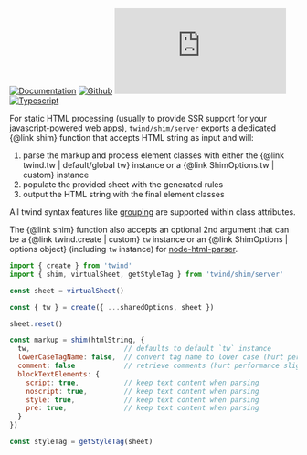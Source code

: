 [![Documentation](https://flat.badgen.net/badge/icon/Documentation?icon=awesome&label)](https://twind.dev/api/modules/twind_shim_server.html)
[![Github](https://flat.badgen.net/badge/icon/tw-in-js%2Ftwind%2Fsrc%2Fshim%2Fserver?icon=github&label)](https://github.com/tw-in-js/twind/tree/main/src/shim/server)
[![Module Size](https://flat.badgen.net/badgesize/brotli/https:/unpkg.com/twind/shim/server/server.js?icon=jsdelivr&label&color=blue&cache=10800)](https://unpkg.com/twind/shim/server/server.js 'brotli module size')
[![Typescript](https://flat.badgen.net/badge/icon/included?icon=typescript&label)](https://unpkg.com/browse/twind/shim/server/server.d.ts)

For static HTML processing (usually to provide SSR support for your javascript-powered web apps), `twind/shim/server` exports a dedicated {@link shim} function that accepts HTML string as input and will:

1. parse the markup and process element classes with either the {@link twind.tw | default/global tw} instance or a {@link ShimOptions.tw | custom} instance
2. populate the provided sheet with the generated rules
3. output the HTML string with the final element classes

All twind syntax features like [grouping](https://github.com/tw-in-js/twind/blob/main/docs/grouping.md) are supported within class attributes.

The {@link shim} function also accepts an optional 2nd argument that can be a {@link twind.create | custom} `tw` instance or an {@link ShimOptions | options object} (including `tw` instance) for [node-html-parser](https://www.npmjs.com/package/node-html-parser).

```js
import { create } from 'twind'
import { shim, virtualSheet, getStyleTag } from 'twind/shim/server'

const sheet = virtualSheet()

const { tw } = create({ ...sharedOptions, sheet })

sheet.reset()

const markup = shim(htmlString, {
  tw,                       // defaults to default `tw` instance
  lowerCaseTagName: false,  // convert tag name to lower case (hurt performance heavily)
  comment: false            // retrieve comments (hurt performance slightly)
  blockTextElements: {
    script: true,           // keep text content when parsing
    noscript: true,         // keep text content when parsing
    style: true,            // keep text content when parsing
    pre: true,              // keep text content when parsing
  }
})

const styleTag = getStyleTag(sheet)
```
